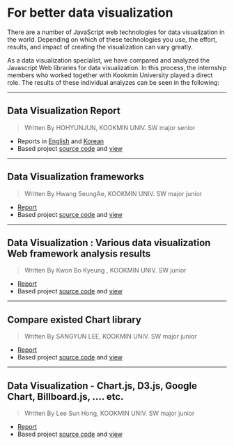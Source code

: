 # For better data visualization

There are a number of JavaScript web technologies for data visualization in the world. Depending on which of these technologies you use, the effort, results, and impact of creating the visualization can vary greatly.

As a data visualization specialist, we have compared and analyzed the Javascript Web libraries for data visualization. In this process, the internship members who worked together with Kookmin University played a direct role. The results of these individual analyzes can be seen in the following:

***

## Data Visualization Report
> Written By HOHYUNJUN, KOOKMIN UNIV. SW major senior
* Reports in [English](./HohyunJun/DataVisualizationReport(Eng).md) and [Korean](./HohyunJun/DataVisualizationReport(Kor).md)
* Based project [source code](./HohyunJun/Data_Visualization) and [view](https://neuroassociates.github.io/DataVisualizationReport/HohyunJun/Data_Visualization/DataVisualization.html)

***

## Data Visualization frameworks
> Written By Hwang SeungAe, KOOKMIN UNIV. SW major junior
* [Report](./HwangSeungAe/README.md)
* Based project [source code](./HwangSeungAe) and [view](https://neuroassociates.github.io/DataVisualizationReport/HwangSeungAe/D3JS.html)

***

## Data Visualization : Various data visualization Web framework analysis results
> Written By Kwon Bo Kyeung , KOOKMIN UNIV. SW junior
* [Report](./KwonBoKyeung/README.md)
* Based project [source code](./KwonBoKyeung) and [view](https://neuroassociates.github.io/DataVisualizationReport/KwonBoKyeung/main.html)

***

## Compare existed Chart library
> Written By SANGYUN LEE, KOOKMIN UNIV. SW major junior
* [Report](./SANGYUNLEE/README.md)
* Based project [source code](./SANGYUNLEE) and [view](https://neuroassociates.github.io/DataVisualizationReport/SANGYUNLEE/index.html)
***

## Data Visualization - Chart.js, D3.js, Google Chart, Billboard.js, .... etc.
> Written By Lee Sun Hong, KOOKMIN UNIV. SW major junior
* [Report](./SunHongLee/README.md)
* Based project [source code](./SunHongLee) and [view](https://neuroassociates.github.io/DataVisualizationReport/SunHongLee/frameChart.html)
